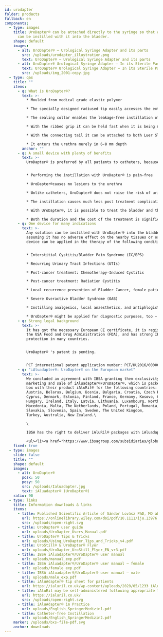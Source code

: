 ```yaml
---
id: urodapter
folder: products
fallback: en
components:
  - type: images
    title: UroDapter® can be attached directly to the syringe so that any solution
      can be instilled with it into the bladder.
    shape: default
    images:
      - alt: UroDapter® – Urological Syringe Adapter and its parts
        src: /uploads/urodapter_illustration.png
        text: UroDapter® – Urological Syringe Adapter and its parts
      - alt: UroDapter® Urological Syringe Adapter – In its Sterile Packaging
        text: UroDapter® Urological Syringe Adapter – In its Sterile Packaging
        src: /uploads/img_2001-copy.jpg
  - type: qas
    title: ""
    items:
      - q: What is UroDapter®?
        text: >-
          * Moulded from medical grade elastic polymer

          * The specially designed radiused tip easily accesses the external urethral orifice

          * The sealing collar enables the leakage-free instillation of the bladder

          * With the ribbed grip it can be held fast when it is being mounted

          * With the connecting tail it can be attached to both Luer Slip and Luer Lock syringes

          * It enters the urethra merely in 6-8 mm depth
        anchor: ""
      - q: A small device with plenty of benefits
        text: >-
          UroDapter® is preferred by all patients to catheters, because: 


          * Performing the instillation with UroDapter® is pain-free

          * UroDapter®causes no lesions to the urethra

          * Unlike catheters, UroDapter® does not raise the risk of urinary tract infections

          * The instillation causes much less post treatment complications 

          * With UroDapter®, it is possible to treat the bladder and the urethra at the same time, which is impossible with a catheter

          * Both the duration and the cost of the treatment is significantly lower
      - q: One device for many indications
        text: >-
          Any solution can be instilled with UroDapter® into the bladder,
          assuming it has no adverse effect on the nearby tissues or organs. The
          device can be applied in the therapy of the following conditions:


          * Interstitial Cystitis/Bladder Pain Syndrome (IC/BPS)

          * Recurring Urinary Tract Infections (UTIs)

          * Post-cancer treatment: Chemotherapy-Induced Cystitis

          * Post-cancer treatment: Radiation Cystitis

          * Local recurrence prevention of Bladder Cancer, female patients

          * Severe Overactive Bladder Syndrome (OAB)

          * Instilling analgesics, local anaesthetics, and antiphlogistics for any indication

          * UroDapter® might be applied for diagnostic purposes, too – e.g. retrograde urethrography, fistulography
      - q: Strong legal background
        text: >-
          It has got the necessary European CE certificate, it is registered by
          the USA Food and Drug Administration (FDA), and has strong IP
          protection in many countries.


          ​UroDapter® 's patent is pending. 


          ​PCT international patent application number: PCT/HU2016/000063
      - q: "iAluadapter®: UroDapter® on the European market"
        text: >-
          We concluded an agreement with IBSA granting them exclusivity for the
          marketing and sale of iAluadapter®/UroDapter®, which is packed in one
          box with their product iAluRil® for the following countries: Albania,
          Austria, Belarus, Belgium, Bosnia, Bulgaria, Croatia, Czech Republic,
          Cyprus, Denmark, Estonia, Finland, France, Germany, Kosovo, Greece,
          Hungary, Ireland, Italy, Latvia, Lithuania, Luxembourg, North
          Macedonia, Malta, The Netherlands, Poland, Portugal, Romania, Serbia,
          Slovakia, Slovenia, Spain, Sweden, The United Kingdom,
          Turkey, Australia, New Zealand.\

          \

          IBSA has the right to deliver iAluRil® packages with iAluadapter®/UroDapter® and/or the adapter as a stand-alone product on the nonexclusive basis in the following countries:  Ukraine, Russia, Bahrein, Oman, Kuwait, Qatar, Saudi Arabia, The United Arab Emirates, Egypt, Algeria, Jordan, Palestine, Lebanon, Iraq, Libya, Morocco, Tunisia, Israel, Iran, South Korea, Indonesia, China, Singapore, Taiwan, Turkmenistan, Malaysia, Colombia, Argentina, Barbados, Bolivia, Brazil, Chile, Costa Rica, Dominican Republic, Ecuador, El Salvador, Guatemala, Honduras, Mexico, Nicaragua, Panama, Paraguay, Peru, Venezuela, Nigeria, Kenya, Gabon and Ghana.

          <ul><li><a href="https://www.ibsagroup.com/subsidiaries/global-network.html" rel="noopener" target="_blank">IBSA Global Network</a></li></ul>
    fixed: true
  - type: images
    slide: false
    title: ""
    shape: default
    images:
      - alt: UroDapter®
        posx: 50
        posy: 50
        src: /uploads/Ialuadapter.jpg
        text: iAluadapter® (UroDapter®)
    ratio: 90
  - type: links
    title: Information downloads & links
    items:
      - title: Published Scientific Article of Sándor Lovász PhD, MD about UroDapter
        url: https://onlinelibrary.wiley.com/doi/pdf/10.1111/iju.13976
        src: /uploads/open-right.svg
      - title: UroDapter® user guide
        url: uploads/UroDapter_Users_Manual.pdf
      - title: UroDapter® Tips & Tricks
        url: uploads/Using_UroDapter_Tips_and_Tricks_v4.pdf
      - title: UroStill® & UroDapter® Flyer
        url: uploads/UroDapter_UroStill_Flyer_EN_vr3.pdf
      - title: IBSA iAluadapter®/UroDapter® user manual
        url: uploads/manual_exp.pdf
      - title: IBSA iAluadapter®/UroDapter® user manual – female
        url: uploads/female_exp.pdf
      - title: IBSA iAluadapter®/UroDapter® user manual – male
        url: uploads/male_exp.pdf
      - title: iAluAdapter® tip sheet for patients
        url: https://ialuril.co.uk/wp-content/uploads/2020/05/1233_iAluradapterTipSheetPatients_St03.pdf
      - title: iAluRil may be self-administered following appropriate training
        url: https://ialuril.co.uk/
        src: /uploads/open-right.svg
      - title: iAluAdapter® in Practice
        url: uploads/English_SpringerMedizin1.pdf
      - title: Catheter-free Instillation
        url: uploads/English_SpringerMedizin2.pdf
    marker: /uploads/bxs-file-pdf.svg
    anchor: downloads
---
```

